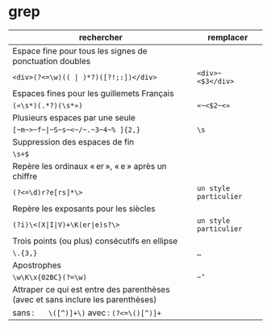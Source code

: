# grep


| rechercher  | remplacer |
| ------------- | ------------- |
|Espace fine pour tous les signes de ponctuation doubles|
| `<div>(?<=\w)(( \| )*?)([?!;:])</div>` |`<div>~<$3</div>`|
|Espaces fines pour les guillemets Français|
|`(«\s*)(.*?)(\s*»)`|`«~<$2~<»`|
|Plusieurs espaces par une seule|
|`[~m~>~f~\|~S~s~<~/~.~3~4~% ]{2,}`|	`\s`|
|Suppression des espaces de fin|
|`\s+$`|			
|Repère les ordinaux « er », « e » après un chiffre|
|`(?<=\d)r?e[rs]*\>`	|	`un style particulier`|
|Repère les exposants pour les siècles|
|`(?i)\<(X\|I\|V)+\K(er\|e)s?\>`	|	`un style particulier`|
|Trois points (ou plus) consécutifs en ellipse|
|`\.{3,}`		|				`…`|
|Apostrophes|
|`\w\K\x{02BC}(?=\w)`		|		`~’`|
|Attraper ce qui est entre des parenthèses (avec et sans inclure les parenthèses)|
|sans : `	\([^)]+\)` avec : 	`(?<=\()[^)]+`|

 


